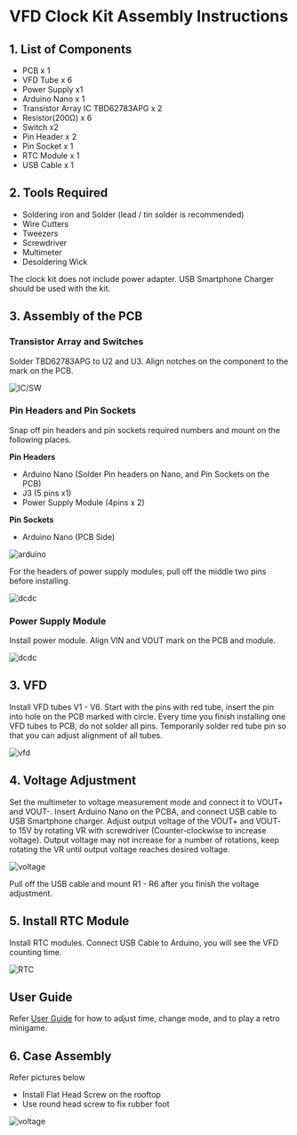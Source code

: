 # VFD Clock Kit Assembly Instructions

## 1. List of Components
- PCB x 1
- VFD Tube x 6
- Power Supply x1
- Arduino Nano x 1
- Transistor Array IC TBD62783APG x 2
- Resistor(200Ω) x 6
- Switch x2
- Pin Header x 2
- Pin Socket x 1
- RTC Module x 1
- USB Cable x 1

## 2. Tools Required
- Soldering iron and Solder (lead / tin solder is recommended)
- Wire Cutters
- Tweezers
- Screwdriver
- Multimeter
- Desoldering Wick

The clock kit does not include power adapter. USB Smartphone Charger should be used with the kit.

## 3. Assembly of the PCB
### Transistor Array and Switches
Solder TBD62783APG to U2 and U3. Align notches on the component to the mark on the PCB.

![IC/SW](images/tr_array.png)

### Pin Headers and Pin Sockets
Snap off pin headers and pin sockets required numbers and mount on the following places.

**Pin Headers**
 - Arduino Nano (Solder Pin headers on  Nano, and Pin Sockets on the PCB)
 - J3 (5 pins x1)
 - Power Supply Module (4pins x 2)

**Pin Sockets**

- Arduino Nano (PCB Side)

![arduino](images/arduino.jpg)

For the headers of power supply modules, pull off the middle two pins before installing.

![dcdc](images/pinhead_dcdc.png)

### Power Supply Module
Install power module. Align VIN and VOUT mark on the PCB and module.


![dcdc](images/dcdc.png)

## 3. VFD
Install VFD tubes V1 - V6.
Start with the pins with red tube, insert the pin into hole on the PCB marked with circle.
Every time you finish installing one VFD tubes to PCB, do not solder all pins. Temporarily solder red tube pin so that you can adjust alignment of all tubes.

![vfd](images/vfd.png)

## 4. Voltage Adjustment
Set the multimeter to voltage measurement mode and connect it to VOUT+ and VOUT-. Insert Arduino Nano on the PCBA, and connect USB cable to USB Smartphone charger.
Adjust output voltage of the VOUT+ and VOUT- to 15V by rotating VR with screwdriver (Counter-clockwise to increase voltage). Output voltage may not increase for a number of rotations, keep rotating the VR until output voltage reaches desired voltage.

![voltage](images/voltage.png)

Pull off the USB cable and mount R1 - R6 after you finish the voltage adjustment.

## 5. Install RTC Module
Install RTC modules.
Connect USB Cable to Arduino, you will see the VFD counting time. 

![RTC](images/rtc.png)

## User Guide
Refer [User Guide](docs/Guide.pdf) for how to adjust time, change mode, and to play a retro minigame.

## 6. Case Assembly
Refer pictures below
 - Install Flat Head Screw on the rooftop
 - Use round head screw to fix rubber foot

![voltage](images/vfd.jpg)
